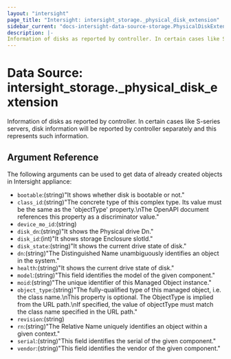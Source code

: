 ```yaml
---
layout: "intersight"
page_title: "Intersight: intersight_storage._physical_disk_extension"
sidebar_current: "docs-intersight-data-source-storage.PhysicalDiskExtension"
description: |-
Information of disks as reported by controller. In certain cases like S-series servers, disk information will be reported by controller separately and this represents such information.
---
```


# Data Source: intersight_storage._physical_disk_extension
Information of disks as reported by controller. In certain cases like S-series servers, disk information will be reported by controller separately and this represents such information.
## Argument Reference
The following arguments can be used to get data of already created objects in Intersight appliance:
* `bootable`:(string)"It shows whether disk is bootable or not."
* `class_id`:(string)"The concrete type of this complex type. Its value must be the same as the 'objectType' property.\nThe OpenAPI document references this property as a discriminator value."
* `device_mo_id`:(string)
* `disk_dn`:(string)"It shows the Physical drive Dn."
* `disk_id`:(int)"It shows storage Enclosure slotId."
* `disk_state`:(string)"It shows the current drive state of disk."
* `dn`:(string)"The Distinguished Name unambiguously identifies an object in the system."
* `health`:(string)"It shows the current drive state of disk."
* `model`:(string)"This field identifies the model of the given component."
* `moid`:(string)"The unique identifier of this Managed Object instance."
* `object_type`:(string)"The fully-qualified type of this managed object, i.e. the class name.\nThis property is optional. The ObjectType is implied from the URL path.\nIf specified, the value of objectType must match the class name specified in the URL path."
* `revision`:(string)
* `rn`:(string)"The Relative Name uniquely identifies an object within a given context."
* `serial`:(string)"This field identifies the serial of the given component."
* `vendor`:(string)"This field identifies the vendor of the given component."
